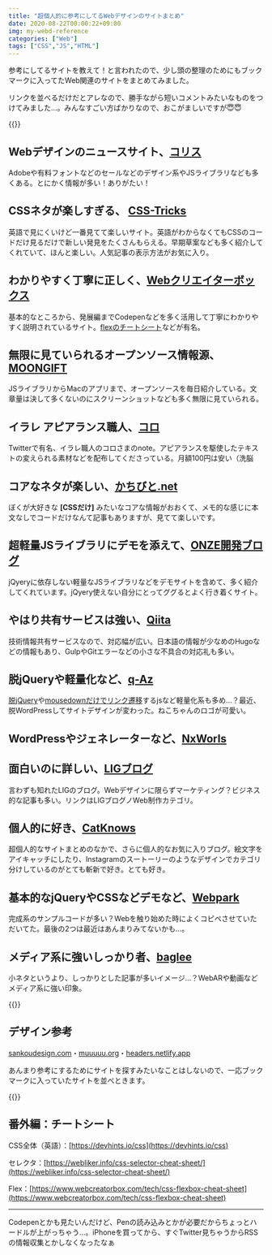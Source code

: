 ```yaml
---
title: "超個人的に参考にしてるWebデザインのサイトまとめ"
date: 2020-08-22T00:00:22+09:00
img: my-webd-reference
categories: ["Web"]
tags: ["CSS","JS","HTML"]
---
```


参考にしてるサイトを教えて！と言われたので、少し頭の整理のためにもブックマークに入ってたWeb関連のサイトをまとめてみました。

リンクを並べるだけだとアレなので、勝手ながら短いコメントみたいなものをつけてみました...。みんなすごい方ばかりなので、おこがましいですが😇😇

{{<ad>}}

## Webデザインのニュースサイト、[コリス](https://coliss.com)

Adobeや有料フォントなどのセールなどのデザイン系やJSライブラリなども多くある。とにかく情報が多い！ありがたい！

## CSSネタが楽しすぎる、 [CSS-Tricks](https://css-tricks.com)

英語で見にくいけど一番見てて楽しいサイト。英語がわからなくてもCSSのコードだけ見るだけで新しい発見をたくさんもらえる。早期草案なども多く紹介してくれていて、ほんと楽しい。人気記事の表示方法がお気に入り。

## わかりやすく丁寧に正しく、[Webクリエイターボックス](https://www.webcreatorbox.com)

基本的なところから、発展編までCodepenなどを多く活用して丁寧にわかりやすく説明されているサイト。[flexのチートシート](https://www.webcreatorbox.com/tech/css-flexbox-cheat-sheet)などが有名。

## 無限に見ていられるオープンソース情報源、[MOONGIFT](https://www.moongift.jp)

JSライブラリからMacのアプリまで、オープンソースを毎日紹介している。文章量は決して多くないのにスクリーンショットなども多く無限に見ていられる。

## イラレ アピアランス職人、[コロ](https://note.com/coro46)

Twitterで有名、イラレ職人のコロさまのnote。アピアランスを駆使したテキストの変えられる素材などを配布してくださっている。月額100円は安い（洗脳

## コアなネタが楽しい、[かちびと.net](http://kachibito.net)

ぼくが大好きな **[CSSだけ]** みたいなコアな情報がおおくて、メモ的な感じに本文なしでコードだけなんて記事もありますが、見てて楽しいです。

## 超軽量JSライブラリにデモを添えて、[ONZE開発ブログ](https://on-ze.com/blog)

jQyeryに依存しない軽量なJSライブラリなどをデモサイトを含めて、多く紹介してくれています。jQyery使えない自分にとってググるとよく行き着くサイト。

## やはり共有サービスは強い、[Qiita](https://qiita.com/tags/css)

技術情報共有サービスなので、対応幅が広い。日本語の情報が少なめのHugoなどの情報もあり、GulpやGitエラーなどの小さな不具合の対応礼も多い。

## 脱jQueryや軽量化など、[q-Az](https://q-az.net)

[脱jQuery](https://q-az.net/none-jquery-addclass-has-remove-toggle/)や[mousedownだけでリンク遷移](https://q-az.net/quick-link-javascript/)するjsなど軽量化系も多め...？最近、脱WordPressしてサイトデザインが変わった。ねこちゃんのロゴが可愛い。

## WordPressやジェネレーターなど、[NxWorls](https://www.nxworld.net)

## 面白いのに詳しい、[LIGブログ](https://liginc.co.jp/web-development/)

言わずも知れたLIGのブログ。Webデザインに限らずマーケティング？ビジネス的な記事も多い。リンクはLIGブログノWeb制作カテゴリ。

## 個人的に好き、[CatKnows](https://catnose99.com)

超個人的なサイトまとめのなかで、さらに個人的なお気に入りブログ。絵文字をアイキャッチにしたり、Instagramのスートーリーのようなデザインでカテゴリ分けしているのがとても斬新で好き。とても好き。

## 基本的なjQueryやCSSなどデモなど、[Webpark](http://weboook.blog22.fc2.com)

完成系のサンプルコードが多い？Webを触り始めた時によくコピペさせていただいてた。最後の2つは最近はあんまりみてないかも...。

## メディア系に強いしっかり者、[baglee](https://bagelee.com)

小ネタというより、しっかりとした記事が多いイメージ...？WebARや動画などメディア系に強い印象。

{{<ad>}}

## デザイン参考

[sankoudesign.com](https://sankoudesign.com)・[muuuuu.org](https://muuuuu.org)・[headers.netlify.app](https://headers.netlify.app)

あんまり参考にするためにサイトを探すみたいなことはしないので、一応ブックマークに入っていたサイトを並べときます。

{{<ad>}}

## 番外編：チートシート

CSS全体（英語）：[https://devhints.io/css](https://devhints.io/css)

セレクタ：[https://webliker.info/css-selector-cheat-sheet/](https://webliker.info/css-selector-cheat-sheet/)

Flex：[https://www.webcreatorbox.com/tech/css-flexbox-cheat-sheet](https://www.webcreatorbox.com/tech/css-flexbox-cheat-sheet)

***

Codepenとかも見たいんだけど、Penの読み込みとかが必要だからちょっとハードルが上がっちゃう...。iPhoneを買ってから、すぐTwitter見ちゃうからRSSの情報収集とかしなくなったなぁ